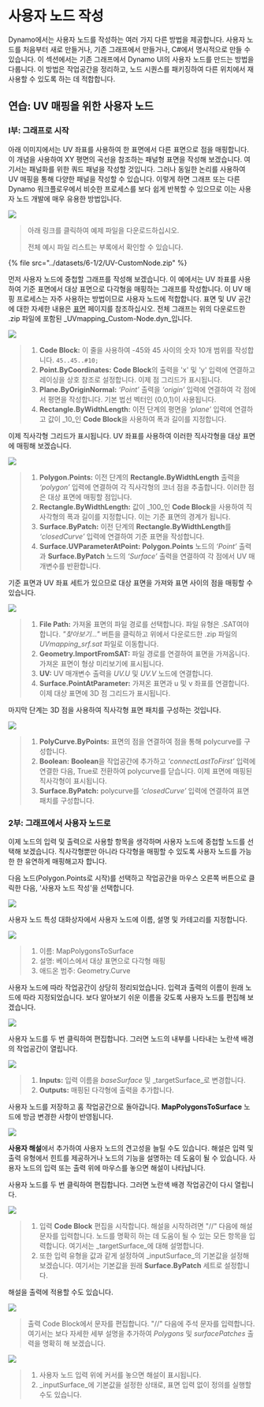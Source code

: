 # 사용자 노드 작성

Dynamo에서는 사용자 노드를 작성하는 여러 가지 다른 방법을 제공합니다. 사용자 노드를 처음부터 새로 만들거나, 기존 그래프에서 만들거나, C#에서 명시적으로 만들 수 있습니다. 이 섹션에서는 기존 그래프에서 Dynamo UI의 사용자 노드를 만드는 방법을 다룹니다. 이 방법은 작업공간을 정리하고, 노드 시퀀스를 패키징하여 다른 위치에서 재사용할 수 있도록 하는 데 적합합니다.

## 연습: UV 매핑을 위한 사용자 노드

### I부: 그래프로 시작

아래 이미지에서는 UV 좌표를 사용하여 한 표면에서 다른 표면으로 점을 매핑합니다. 이 개념을 사용하여 XY 평면의 곡선을 참조하는 패널형 표면을 작성해 보겠습니다. 여기서는 패널화를 위한 쿼드 패널을 작성할 것입니다. 그러나 동일한 논리를 사용하여 UV 매핑을 통해 다양한 패널을 작성할 수 있습니다. 이렇게 하면 그래프 또는 다른 Dynamo 워크플로우에서 비슷한 프로세스를 보다 쉽게 반복할 수 있으므로 이는 사용자 노드 개발에 매우 유용한 방법입니다.

![](../images/6-1/2/customnodeforuvmappingptI-01.jpg)

> 아래 링크를 클릭하여 예제 파일을 다운로드하십시오.
>
> 전체 예시 파일 리스트는 부록에서 확인할 수 있습니다.

{% file src="../datasets/6-1/2/UV-CustomNode.zip" %}

먼저 사용자 노드에 중첩할 그래프를 작성해 보겠습니다. 이 예에서는 UV 좌표를 사용하여 기준 표면에서 대상 표면으로 다각형을 매핑하는 그래프를 작성합니다. 이 UV 매핑 프로세스는 자주 사용하는 방법이므로 사용자 노드에 적합합니다. 표면 및 UV 공간에 대한 자세한 내용은 [표면](../../5\_essential\_nodes\_and\_concepts/5-2\_geometry-for-computational-design/5-surfaces.md) 페이지를 참조하십시오. 전체 그래프는 위의 다운로드한 .zip 파일에 포함된 _UVmapping_Custom-Node.dyn_입니다.

![](../images/6-1/2/customnodeforuvmappingptI-02.jpg)

> 1. **Code Block:** 이 줄을 사용하여 -45와 45 사이의 숫자 10개 범위를 작성합니다. `45..45..#10;`
> 2. **Point.ByCoordinates:** **Code Block**의 출력을 'x' 및 'y' 입력에 연결하고 레이싱을 상호 참조로 설정합니다. 이제 점 그리드가 표시됩니다.
> 3. **Plane.ByOriginNormal:** _‘Point’_ 출력을 _‘origin’_ 입력에 연결하여 각 점에서 평면을 작성합니다. 기본 법선 벡터인 (0,0,1)이 사용됩니다.
> 4. **Rectangle.ByWidthLength:** 이전 단계의 평면을 _‘plane’_ 입력에 연결하고 값이 _10_인 **Code Block**을 사용하여 폭과 길이를 지정합니다.

이제 직사각형 그리드가 표시됩니다. UV 좌표를 사용하여 이러한 직사각형을 대상 표면에 매핑해 보겠습니다.

![](../images/6-1/2/customnodeforuvmappingptI-03.jpg)

> 1. **Polygon.Points:** 이전 단계의 **Rectangle.ByWidthLength** 출력을 _‘polygon’_ 입력에 연결하여 각 직사각형의 코너 점을 추출합니다. 이러한 점은 대상 표면에 매핑할 점입니다.
> 2. **Rectangle.ByWidthLength:** 값이 _100_인 **Code Block**을 사용하여 직사각형의 폭과 길이를 지정합니다. 이는 기준 표면의 경계가 됩니다.
> 3. **Surface.ByPatch:** 이전 단계의 **Rectangle.ByWidthLength**를 _‘closedCurve’_ 입력에 연결하여 기준 표면을 작성합니다.
> 4. **Surface.UVParameterAtPoint:** **Polygon.Points** 노드의 _‘Point’_ 출력과 **Surface.ByPatch** 노드의 _‘Surface’_ 출력을 연결하여 각 점에서 UV 매개변수를 반환합니다.

기준 표면과 UV 좌표 세트가 있으므로 대상 표면을 가져와 표면 사이의 점을 매핑할 수 있습니다.

![](../images/6-1/2/customnodeforuvmappingptI-04.jpg)

> 1. **File Path:** 가져올 표면의 파일 경로를 선택합니다. 파일 유형은 .SAT여야 합니다. _"찾아보기..."_ 버튼을 클릭하고 위에서 다운로드한 .zip 파일의 _UVmapping_srf.sat_ 파일로 이동합니다.
> 2. **Geometry.ImportFromSAT:** 파일 경로를 연결하여 표면을 가져옵니다. 가져온 표면이 형상 미리보기에 표시됩니다.
> 3. **UV:** UV 매개변수 출력을 _UV.U_ 및 _UV.V_ 노드에 연결합니다.
> 4. **Surface.PointAtParameter:** 가져온 표면과 u 및 v 좌표를 연결합니다. 이제 대상 표면에 3D 점 그리드가 표시됩니다.

마지막 단계는 3D 점을 사용하여 직사각형 표면 패치를 구성하는 것입니다.

![](../images/6-1/2/customnodeforuvmappingptI-05.jpg)

> 1. **PolyCurve.ByPoints:** 표면의 점을 연결하여 점을 통해 polycurve를 구성합니다.
> 2. **Boolean:** **Boolean**을 작업공간에 추가하고 _‘connectLastToFirst’_ 입력에 연결한 다음, True로 전환하여 polycurve를 닫습니다. 이제 표면에 매핑된 직사각형이 표시됩니다.
> 3. **Surface.ByPatch:** polycurve를 _‘closedCurve’_ 입력에 연결하여 표면 패치를 구성합니다.

### 2부: 그래프에서 사용자 노드로

이제 노드의 입력 및 출력으로 사용할 항목을 생각하며 사용자 노드에 중첩할 노드를 선택해 보겠습니다. 직사각형뿐만 아니라 다각형을 매핑할 수 있도록 사용자 노드를 가능한 한 유연하게 매핑해고자 합니다.

다음 노드(Polygon.Points로 시작)를 선택하고 작업공간을 마우스 오른쪽 버튼으로 클릭한 다음, '사용자 노드 작성'을 선택합니다.

![](../images/6-1/2/customnodeforuvmappingptII-01.jpg)

사용자 노드 특성 대화상자에서 사용자 노드에 이름, 설명 및 카테고리를 지정합니다.

![](../images/6-1/2/customnodeforuvmappingptII-02.jpg)

> 1. 이름: MapPolygonsToSurface
> 2. 설명: 베이스에서 대상 표면으로 다각형 매핑
> 3. 애드온 범주: Geometry.Curve

사용자 노드에 따라 작업공간이 상당히 정리되었습니다. 입력과 출력의 이름이 원래 노드에 따라 지정되었습니다. 보다 알아보기 쉬운 이름을 갖도록 사용자 노드를 편집해 보겠습니다.

![](../images/6-1/2/customnodeforuvmappingptII-03.jpg)

사용자 노드를 두 번 클릭하여 편집합니다. 그러면 노드의 내부를 나타내는 노란색 배경의 작업공간이 열립니다.

![](../images/6-1/2/customnodeforuvmappingptII-04.jpg)

> 1. **Inputs:** 입력 이름을 _baseSurface_ 및 _targetSurface_로 변경합니다.
> 2. **Outputs:** 매핑된 다각형에 출력을 추가합니다.

사용자 노드를 저장하고 홈 작업공간으로 돌아갑니다. **MapPolygonsToSurface** 노드에 방금 변경한 사항이 반영됩니다.

![](../images/6-1/2/customnodeforuvmappingptII-05.jpg)

**사용자 해설**에서 추가하여 사용자 노드의 견고성을 늘릴 수도 있습니다. 해설은 입력 및 출력 유형에서 힌트를 제공하거나 노드의 기능을 설명하는 데 도움이 될 수 있습니다. 사용자 노드의 입력 또는 출력 위에 마우스를 놓으면 해설이 나타납니다.

사용자 노드를 두 번 클릭하여 편집합니다. 그러면 노란색 배경 작업공간이 다시 열립니다.

![](../images/6-1/2/customnodeforuvmappingptII-06.jpg)

> 1. 입력 **Code Block** 편집을 시작합니다. 해설을 시작하려면 "//" 다음에 해설 문자를 입력합니다. 노드를 명확히 하는 데 도움이 될 수 있는 모든 항목을 입력합니다. 여기서는 _targetSurface_에 대해 설명합니다.
> 2. 또한 입력 유형을 값과 같게 설정하여 _inputSurface_의 기본값을 설정해 보겠습니다. 여기서는 기본값을 원래 **Surface.ByPatch** 세트로 설정합니다.

해설을 출력에 적용할 수도 있습니다.

![](../images/6-1/2/customnodeforuvmappingptII-07.jpg)

> 출력 Code Block에서 문자를 편집합니다. "//" 다음에 주석 문자를 입력합니다. 여기서는 보다 자세한 세부 설명을 추가하여 _Polygons_ 및 _surfacePatches_ 출력을 명확히 해 보겠습니다.

![](../images/6-1/2/customnodeforuvmappingptII-08.jpg)

> 1. 사용자 노드 입력 위에 커서를 놓으면 해설이 표시됩니다.
> 2. _inputSurface_에 기본값을 설정한 상태로, 표면 입력 없이 정의를 실행할 수도 있습니다.
